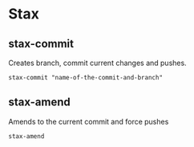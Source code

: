 # Stax

## stax-commit
Creates branch, commit current changes and pushes.
```
stax-commit "name-of-the-commit-and-branch"
```

## stax-amend
Amends to the current commit and force pushes
```
stax-amend
```
